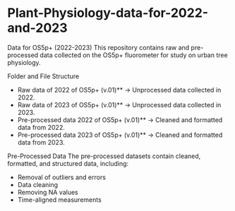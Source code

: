 # Plant-Physiology-data-for-2022-and-2023
Data for OS5p+ (2022-2023)
This repository contains raw and pre-processed data collected on the OS5p+ fluorometer for study on urban tree physiology.

 Folder and File Structure
- Raw data of 2022 of OS5p+ (v.01)** → Unprocessed data collected in 2022.
- Raw data of 2023 of OS5p+ (v.01)** → Unprocessed data collected in 2023.
- Pre-processed data 2022 of OS5p+ (v.01)** → Cleaned and formatted data from 2022.
- Pre-processed data 2023 of OS5p+ (v.01)** → Cleaned and formatted data from 2023.


Pre-Processed Data
The pre-processed datasets contain cleaned, formatted, and structured data, including:
-	Removal of outliers and errors
-	Data cleaning
-	Removing NA values
-	Time-aligned measurements
